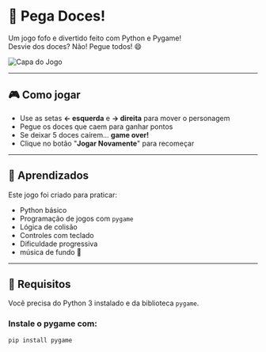 # 🍬 Pega Doces!

Um jogo fofo e divertido feito com Python e Pygame!  
Desvie dos doces? Não! Pegue todos! 😄

![Capa do Jogo](https://github.com/ellypereira/pega-doces/joguinho.png)

---

## 🎮 Como jogar

- Use as setas **← esquerda** e **→ direita** para mover o personagem
- Pegue os doces que caem para ganhar pontos
- Se deixar 5 doces caírem... **game over!**
- Clique no botão "**Jogar Novamente**" para recomeçar

---

## 🧠 Aprendizados

Este jogo foi criado para praticar:
- Python básico
- Programação de jogos com `pygame`
- Lógica de colisão
- Controles com teclado
- Dificuldade progressiva
- música de fundo 🎵

---

## 🚀 Requisitos

Você precisa do Python 3 instalado e da biblioteca `pygame`.

### Instale o pygame com:

```bash
pip install pygame
